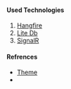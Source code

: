 #### Used Technologies
1. [Hangfire](https://www.hangfire.io/)
2. [Lite Db](https://www.litedb.org/)
3. [SignalR](https://learn.microsoft.com/en-us/aspnet/core/signalr/introduction?view=aspnetcore-7.0)

#### Refrences
* [Theme](https://preview.keenthemes.com/metronic8/demo23/account/settings.html)
* 